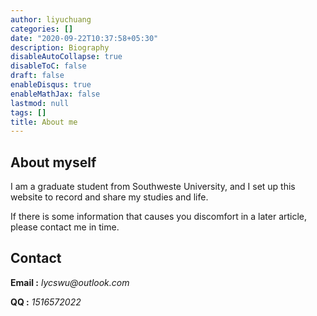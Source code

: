 ```yaml
---
author: liyuchuang
categories: []
date: "2020-09-22T10:37:58+05:30"
description: Biography
disableAutoCollapse: true
disableToC: false
draft: false
enableDisqus: true
enableMathJax: false
lastmod: null
tags: []
title: About me
---
```


## About myself

I am a graduate student from Southweste University, and I set up this website to record and share my studies and life.

If there is some information that causes you discomfort in a later article, please contact me in time.

## Contact

**Email :** *lycswu\@outlook.com*

**QQ :** *1516572022*
